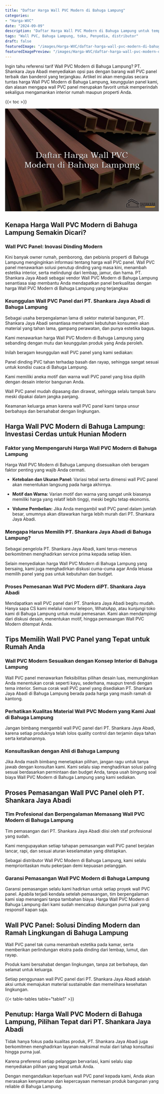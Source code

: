 ```yaml
---
title: "Daftar Harga Wall PVC Modern di Bahuga Lampung"
categories:
- "Harga-WVC"
date: "2024-09-09"
description: "Daftar Harga Wall PVC Modern di Bahuga Lampung untuk tempat tinggal, kantor, serta toko. Material terbaik, variasi motif, variasi warna menarik, dengan layanan penempatan dikerjakan oleh teknisi berpengalaman dan kepastian resmi!|Jasa distribusi Wall PVC Modern di Bahuga Lampung bagi keperluan hunian, office, maupun toko, dengan panel berkualitas dan instalasi oleh tenaga ahli berpengalaman dan kepastian resmi.|Solusi Wall PVC Modern di Bahuga Lampung yang andal untuk rumah, office, serta ritel, bersama panel berkualitas dan instalasi ditangani oleh teknisi berpengalaman serta garansi resmi.|Penjualan Wall PVC Modern di Bahuga Lampung untuk hunian, kantor, dan toko, beserta material berkualitas dan instalasi dikerjakan oleh tenaga ahli berpengalaman, disertai beserta garansi resmi.}"
tags: "Wall PVC, Bahuga Lampung, toko, Penyedia, distributor"
draft: false
featuredImage: "/images/Harga-WVC/daftar-harga-wall-pvc-modern-di-bahuga-lampung.png"
featuredImagePreview: "/images/Harga-WVC/daftar-harga-wall-pvc-modern-di-bahuga-lampung.png"
---
```


Ingin tahu referensi tarif Wall PVC Modern di Bahuga Lampung? PT. Shankara Jaya Abadi menyediakan opsi pas dengan barang wall PVC panel terbaik dan banderol yang terjangkau. Artikel ini akan mengulas secara tuntas harga Wall PVC Modern di Bahuga Lampung, keunggulan panel kami, dan alasan mengapa wall PVC panel merupakan favorit untuk memperindah sekaligus mengamankan interior rumah maupun properti Anda.

{{< toc >}}

![Daftar Harga Wall PVC Modern di Bahuga Lampung](/images/Harga-WVC/Daftar-Harga-Wall-PVC-Modern-di-Bahuga-Lampung.png)

## Kenapa Harga Wall PVC Modern di Bahuga Lampung Semakin Dicari?

### Wall PVC Panel: Inovasi Dinding Modern

Kini banyak owner rumah, pemborong, dan pebisnis properti di Bahuga Lampung menginginkan informasi tentang harga wall PVC panel. Wall PVC panel menawarkan solusi penutup dinding yang masa kini, menambah estetika interior, serta melindungi dari lembap, jamur, dan hama. PT. Shankara Jaya Abadi sebagai vendor Wall PVC Modern di Bahuga Lampung senantiasa siap membantu Anda mendapatkan panel berkualitas dengan harga Wall PVC Modern di Bahuga Lampung yang terjangkau

### Keunggulan Wall PVC Panel dari PT. Shankara Jaya Abadi di Bahuga Lampung

Sebagai usaha berpengalaman lama di sektor material bangunan, PT. Shankara Jaya Abadi senantiasa memahami kebutuhan konsumen akan material yang tahan lama, gampang perawatan, dan punya estetika bagus.

Kami menawarkan harga Wall PVC Modern di Bahuga Lampung yang sebanding dengan mutu dan keunggulan produk yang Anda peroleh.

Inilah beragam keunggulan wall PVC panel yang kami sediakan:

Panel dinding PVC tahan terhadap basah dan rayap, sehingga sangat sesuai untuk kondisi cuaca di Bahuga Lampung.

Kami memiliki aneka motif dan warna wall PVC panel yang bisa dipilih dengan desain interior bangunan Anda.

Wall PVC panel mudah dipasang dan dirawat, sehingga selalu tampak baru meski dipakai dalam jangka panjang.

Keamanan keluarga aman karena wall PVC panel kami tanpa unsur berbahaya dan bersahabat dengan lingkungan.

## Harga Wall PVC Modern di Bahuga Lampung: Investasi Cerdas untuk Hunian Modern

### Faktor yang Mempengaruhi Harga Wall PVC Modern di Bahuga Lampung

Harga Wall PVC Modern di Bahuga Lampung disesuaikan oleh beragam faktor penting yang wajib Anda cermati.

- **Ketebalan dan Ukuran Panel:** Variasi tebal serta dimensi wall PVC panel akan menentukan langsung pada harga akhirnya.

- **Motif dan Warna:** Varian motif dan warna yang sangat unik biasanya memiliki harga yang relatif lebih tinggi, meski begitu tetap ekonomis.

- **Volume Pembelian:** Jika Anda mengambil wall PVC panel dalam jumlah besar, umumnya akan ditawarkan harga lebih murah dari PT. Shankara Jaya Abadi.

### Mengapa Harus Memilih PT. Shankara Jaya Abadi di Bahuga Lampung?

Sebagai pengelola PT. Shankara Jaya Abadi, kami terus-menerus berkomitmen menghadirkan service prima kepada setiap klien.

Selain menyediakan harga Wall PVC Modern di Bahuga Lampung yang bersaing, kami juga menghadirkan diskusi cuma-cuma agar Anda leluasa memilih panel yang pas untuk kebutuhan dan budget.

### Proses Pemesanan Wall PVC Modern diPT. Shankara Jaya Abadi

Mendapatkan wall PVC panel dari PT. Shankara Jaya Abadi begitu mudah. Hanya sapa CS kami melalui nomor telepon, WhatsApp, atau kunjungi toko kami di Bahuga Lampung untuk mulai pemesanan. Kami akan mendampingi dari diskusi desain, menentukan motif, hingga pemasangan Wall PVC Modern ditempat Anda.

## Tips Memilih Wall PVC Panel yang Tepat untuk Rumah Anda

### Wall PVC Modern Sesuaikan dengan Konsep Interior di Bahuga Lampung

Wall PVC panel menawarkan fleksibilitas pilihan desain luas, memungkinkan Anda menentukan corak seperti kayu, sederhana, maupun trendi dengan tema interior. Semua corak wall PVC panel yang disediakan PT. Shankara Jaya Abadi di Bahuga Lampung berada pada harga yang masih ramah di kantong.

### Perhatikan Kualitas Material Wall PVC Modern yang Kami Jual di Bahuga Lampung

Jangan bimbang mengambil wall PVC panel dari PT. Shankara Jaya Abadi, karena setiap produknya telah lolos quality control dan terjamin daya tahan serta ketahanannya.

### Konsultasikan dengan Ahli di Bahuga Lampung

Jika Anda masih bimbang menetapkan pilihan, jangan ragu untuk tanya jawab dengan konsultan kami. Kami selalu siap menghadirkan solusi paling sesuai berdasarkan permintaan dan budget Anda, tanpa usah bingung soal biaya Wall PVC Modern di Bahuga Lampung yang kami sediakan.

## Proses Pemasangan Wall PVC Panel oleh PT. Shankara Jaya Abadi

### Tim Profesional dan Berpengalaman Memasang Wall PVC Modern di Bahuga Lampung

Tim pemasangan dari PT. Shankara Jaya Abadi diisi oleh staf profesional yang sudah.

Kami mengupayakan setiap tahapan pemasangan wall PVC panel berjalan lancar, rapi, dan sesuai aturan keselamatan yang ditetapkan.

Sebagai distributor Wall PVC Modern di Bahuga Lampung, kami selalu memprioritaskan mutu pekerjaan demi kepuasan pelanggan.

### Garansi Pemasangan Wall PVC Modern di Bahuga Lampung

Garansi pemasangan selalu kami hadirkan untuk setiap proyek wall PVC panel. Apabila terjadi kendala setelah pemasangan, tim berpengalaman kami siap menangani tanpa tambahan biaya. Harga Wall PVC Modern di Bahuga Lampung dari kami sudah mencakup dukungan purna jual yang responsif kapan saja.

## Wall PVC Panel: Solusi Dinding Modern dan Ramah Lingkungan di Bahuga Lampung

Wall PVC panel tak cuma menambah estetika pada kamar, serta memberikan perlindungan ekstra pada dinding dari lembap, lumut, dan rayap.

Produk kami bersahabat dengan lingkungan, tanpa zat berbahaya, dan selamat untuk keluarga.

Setiap penggunaan wall PVC panel dari PT. Shankara Jaya Abadi adalah aksi untuk memajukan material sustainable dan memelihara kesehatan lingkungan.

{{< table-tables table="table1" >}}

## Penutup: Harga Wall PVC Modern di Bahuga Lampung, Pilihan Tepat dari PT. Shankara Jaya Abadi

Tidak hanya fokus pada kualitas produk, PT. Shankara Jaya Abadi juga berkomitmen menghadirkan layanan maksimal mulai dari tahap konsultasi hingga purna jual.

Karena preferensi setiap pelanggan bervariasi, kami selalu siap menyediakan pilihan yang tepat untuk Anda.

Dengan mengandalkan keperluan wall PVC panel kepada kami, Anda akan merasakan kenyamanan dan kepercayaan memesan produk bangunan yang reliable di Bahuga Lampung.
